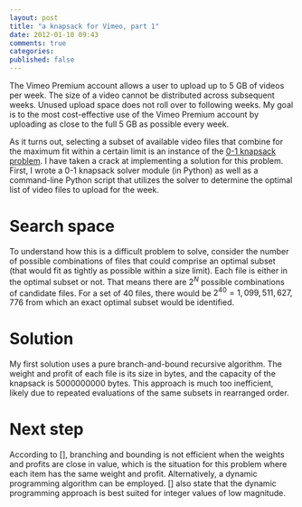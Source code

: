 ```yaml
---
layout: post
title: "a knapsack for Vimeo, part 1"
date: 2012-01-10 09:43
comments: true
categories: 
published: false
---
```


The Vimeo Premium account allows a user to upload up to 5 GB of videos per week. The size of a video cannot be distributed across subsequent weeks. Unused upload space does not roll over to following weeks. My goal is to the most cost-effective use of the Vimeo Premium account by uploading as close to the full 5 GB as possible every week.

As it turns out, selecting a subset of available video files that combine for the maximum fit within a certain limit is an instance of the [0-1 knapsack problem](http://en.wikipedia.org/wiki/Knapsack_problem#0-1_knapsack_problem). I have taken a crack at implementing a solution for this problem. First, I wrote a 0-1 knapsack solver module (in Python) as well as a command-line Python script that utilizes the solver to determine the optimal list of video files to upload for the week.

<!-- TODO: change value-ratio to profit -->

# Search space
To understand how this is a difficult problem to solve, consider the number of possible combinations of files that could comprise an optimal subset (that would fit as tightly as possible within a size limit). Each file is either in the optimal subset or not. That means there are $2^N$ possible combinations of candidate files. For a set of 40 files, there would be $2^40 = 1,099,511,627,776$ from which an exact optimal subset would be identified.

# Solution
My first solution uses a pure branch-and-bound recursive algorithm. The weight and profit of each file is its size in bytes, and the capacity of the knapsack is 5000000000 bytes. This approach is much too inefficient, likely due to repeated evaluations of the same subsets in rearranged order.

# Next step
According to [], branching and bounding is not efficient when the weights and profits are close in value, which is the situation for this problem where each item has the same weight and profit. Alternatively, a dynamic programming algorithm can be employed. [] also state that the dynamic programming approach is best suited for integer values of low magnitude.
